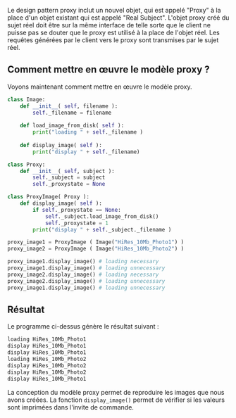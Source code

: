 Le design pattern proxy inclut un nouvel objet, qui est appelé "Proxy" à la place d'un objet existant qui est appelé "Real Subject". L'objet proxy créé du sujet réel doit être sur la même interface de telle sorte que le client ne puisse pas se douter que le proxy est utilisé à la place de l'objet réel. Les requêtes générées par le client vers le proxy sont transmises par le sujet réel.

## Comment mettre en œuvre le modèle proxy ?

Voyons maintenant comment mettre en œuvre le modèle proxy.

```python
class Image:
    def __init__( self, filename ):
        self._filename = filename
    
    def load_image_from_disk( self ):
        print("loading " + self._filename )
    
    def display_image( self ):
        print("display " + self._filename)

class Proxy:
    def __init__( self, subject ):
        self._subject = subject
        self._proxystate = None

class ProxyImage( Proxy ):
    def display_image( self ):
        if self._proxystate == None:
            self._subject.load_image_from_disk()
            self._proxystate = 1
        print("display " + self._subject._filename )

proxy_image1 = ProxyImage ( Image("HiRes_10Mb_Photo1") )
proxy_image2 = ProxyImage ( Image("HiRes_10Mb_Photo2") )

proxy_image1.display_image() # loading necessary
proxy_image1.display_image() # loading unnecessary
proxy_image2.display_image() # loading necessary
proxy_image2.display_image() # loading unnecessary
proxy_image1.display_image() # loading unnecessary
```

## Résultat

Le programme ci-dessus génère le résultat suivant :

```bash
loading HiRes_10Mb_Photo1
display HiRes_10Mb_Photo1
display HiRes_10Mb_Photo1
loading HiRes_10Mb_Photo2
display HiRes_10Mb_Photo2
display HiRes_10Mb_Photo2
display HiRes_10Mb_Photo1
```

La conception du modèle proxy permet de reproduire les images que nous avons créées. La fonction ```display_image()``` permet de vérifier si les valeurs sont imprimées dans l'invite de commande.